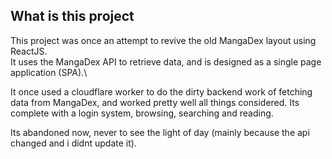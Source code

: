 ## What is this project
This project was once an attempt to revive the old MangaDex layout using ReactJS.\
It uses the MangaDex API to retrieve data, and is designed as a single page application (SPA).\

It once used a cloudflare worker to do the dirty backend work of fetching data from MangaDex, and worked pretty well all things considered.
Its complete with a login system, browsing, searching and reading.

Its abandoned now, never to see the light of day (mainly because the api changed and i didnt update it).
